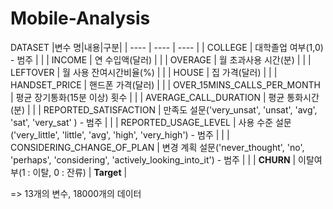 # Mobile-Analysis

DATASET
|변수 명|내용|구분|
|	----	|	----	|	----	|
|	COLLEGE	|	대학졸업 여부(1,0) - 범주	|		|
|	INCOME	|	연 수입액(달러)	|		|
|	OVERAGE	|	월 초과사용 시간(분)	|		|
|	LEFTOVER	|	월 사용 잔여시간비율(%)	|		|
|	HOUSE	|	집 가격(달러)	|		|
|	HANDSET_PRICE	|	핸드폰 가격(달러)	|		|
|	OVER_15MINS_CALLS_PER_MONTH	|	 평균 장기통화(15분 이상) 횟수	|		|
|	AVERAGE_CALL_DURATION	|	평균 통화시간(분)	|		|
|	REPORTED_SATISFACTION	|	만족도 설문('very_unsat', 'unsat', 'avg', 'sat', 'very_sat' ) - 범주	|		|
|	REPORTED_USAGE_LEVEL	|	사용 수준 설문('very_little', 'little', 'avg', 'high', 'very_high') - 범주	|		|
|	CONSIDERING_CHANGE_OF_PLAN	|	변경 계획 설문('never_thought', 'no', 'perhaps', 'considering',   'actively_looking_into_it') - 범주	|		|
|	**CHURN**	|	이탈여부(1 : 이탈, 0 : 잔류)	|	**Target**	|

=> 13개의 변수, 18000개의 데이터
